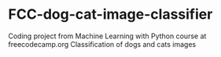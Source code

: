 # FCC-dog-cat-image-classifier
Coding project from Machine Learning with Python course at freecodecamp.org
Classification of dogs and cats images
